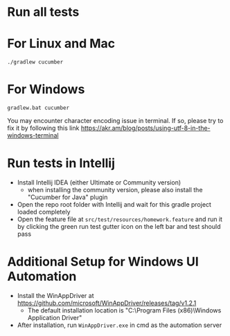 # Run all tests

# For Linux and Mac

```shell
./gradlew cucumber
```

# For Windows

```shell
gradlew.bat cucumber
```

You may encounter character encoding issue in terminal. If so, please try to fix it by following this
link https://akr.am/blog/posts/using-utf-8-in-the-windows-terminal

# Run tests in Intellij

* Install Intellij IDEA (either Ultimate or Community version)
  * when installing the community version, please also install the "Cucumber for Java" plugin
* Open the repo root folder with Intellij and wait for this gradle project loaded completely
* Open the feature file at `src/test/resources/homework.feature` and run it by clicking the green run test gutter
  icon on the left bar and test should pass

# Additional Setup for Windows UI Automation

* Install the WinAppDriver at https://github.com/microsoft/WinAppDriver/releases/tag/v1.2.1
  * The default installation location is "C:\Program Files (x86)\Windows Application Driver"
* After installation, run `WinAppDriver.exe` in cmd as the automation server
